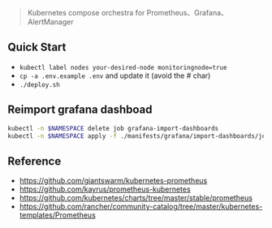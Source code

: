 > Kubernetes compose orchestra for Prometheus、Grafana、AlertManager

## Quick Start
* `kubectl label nodes your-desired-node monitoringnode=true`
* `cp -a .env.example .env` and update it (avoid the # char)
* `./deploy.sh`

## Reimport grafana dashboad
```bash
kubectl -n $NAMESPACE delete job grafana-import-dashboards
kubectl -n $NAMESPACE apply -f ./manifests/grafana/import-dashboards/job.yaml
```

## Reference
* https://github.com/giantswarm/kubernetes-prometheus
* https://github.com/kayrus/prometheus-kubernetes
* https://github.com/kubernetes/charts/tree/master/stable/prometheus
* https://github.com/rancher/community-catalog/tree/master/kubernetes-templates/Prometheus
